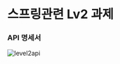 # 스프링관련 Lv2 과제

### API 명세서
![level2api](https://github.com/mooooonmin/3th_week_lv2/assets/118891828/6cda573e-a0fb-48b6-889a-668a5d0dfbf3)
